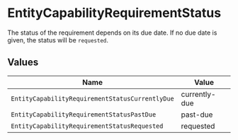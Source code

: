 # EntityCapabilityRequirementStatus

The status of the requirement depends on its due date.
If no due date is given, the status will be `requested`.


## Values

| Name                                            | Value                                           |
| ----------------------------------------------- | ----------------------------------------------- |
| `EntityCapabilityRequirementStatusCurrentlyDue` | currently-due                                   |
| `EntityCapabilityRequirementStatusPastDue`      | past-due                                        |
| `EntityCapabilityRequirementStatusRequested`    | requested                                       |